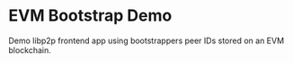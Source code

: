 # EVM Bootstrap Demo

Demo libp2p frontend app using bootstrappers peer IDs stored on an EVM blockchain.
